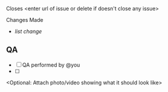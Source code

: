 Closes <enter url of issue or delete if doesn't close any issue>

Changes Made

- _list change_

## QA

- [ ] QA performed by @you
- [ ]

<Optional: Attach photo/video showing what it should look like>
